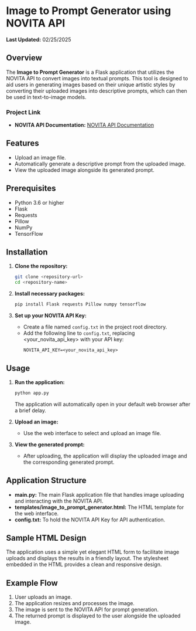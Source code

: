 # Image to Prompt Generator using NOVITA API

**Last Updated:** 02/25/2025

## Overview

The **Image to Prompt Generator** is a Flask application that utilizes the NOVITA API to convert images into textual prompts. This tool is designed to aid users in generating images based on their unique artistic styles by converting their uploaded images into descriptive prompts, which can then be used in text-to-image models.

### Project Link

- **NOVITA API Documentation:** [NOVITA API Documentation](https://novita.ai/docs/api-reference/model-apis-image-to-prompt)

## Features

- Upload an image file.
- Automatically generate a descriptive prompt from the uploaded image.
- View the uploaded image alongside its generated prompt.

## Prerequisites

- Python 3.6 or higher
- Flask
- Requests
- Pillow
- NumPy
- TensorFlow

## Installation

1. **Clone the repository:**
   ```bash
   git clone <repository-url>
   cd <repository-name>
   ```

2. **Install necessary packages:**
   ```bash
   pip install Flask requests Pillow numpy tensorflow
   ```

3. **Set up your NOVITA API Key:**
   - Create a file named `config.txt` in the project root directory.
   - Add the following line to `config.txt`, replacing <your_novita_api_key> with your API key:
     ```
     NOVITA_API_KEY=<your_novita_api_key>
     ```

## Usage

1. **Run the application:**
   ```bash
   python app.py
   ```
   The application will automatically open in your default web browser after a brief delay.

2. **Upload an image:**
   - Use the web interface to select and upload an image file. 

3. **View the generated prompt:**
   - After uploading, the application will display the uploaded image and the corresponding generated prompt.

## Application Structure

- **main.py:** The main Flask application file that handles image uploading and interacting with the NOVITA API.
- **templates/image_to_prompt_generator.html:** The HTML template for the web interface.
- **config.txt:** To hold the NOVITA API Key for API authentication.

## Sample HTML Design

The application uses a simple yet elegant HTML form to facilitate image uploads and displays the results in a friendly layout. The stylesheet embedded in the HTML provides a clean and responsive design.

## Example Flow

1. User uploads an image.
2. The application resizes and processes the image.
3. The image is sent to the NOVITA API for prompt generation.
4. The returned prompt is displayed to the user alongside the uploaded image.
